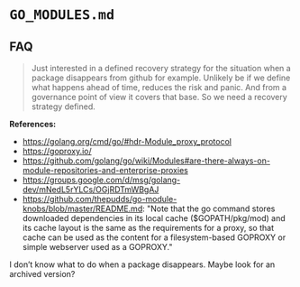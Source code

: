 # `GO_MODULES.md`

## FAQ

> Just interested in a defined recovery strategy for the situation when a package disappears from github for example. Unlikely be if we define what happens ahead of time, reduces the risk and panic. And from a governance point of view it covers that base. So we need a recovery strategy defined.

**References:**

* https://golang.org/cmd/go/#hdr-Module_proxy_protocol
* https://goproxy.io/
* https://github.com/golang/go/wiki/Modules#are-there-always-on-module-repositories-and-enterprise-proxies
* https://groups.google.com/d/msg/golang-dev/mNedL5rYLCs/OGjRDTmWBgAJ
* https://github.com/thepudds/go-module-knobs/blob/master/README.md: "Note that the go command stores downloaded dependencies in its local cache ($GOPATH/pkg/mod) and its cache layout is the same as the requirements for a proxy, so that cache can be used as the content for a filesystem-based GOPROXY or simple webserver used as a GOPROXY."

I don’t know what to do when a package disappears. Maybe look for an archived version?
